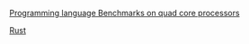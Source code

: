 [Programming language Benchmarks on quad core processors](https://benchmarksgame.alioth.debian.org/)<br>

[Rust](https://doc.rust-lang.org/book/second-edition/ch01-00-introduction.html)
